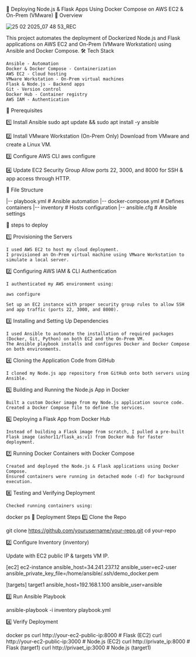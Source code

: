🚀 Deploying Node.js & Flask Apps Using Docker Compose on AWS EC2 & On-Prem (VMware)
📖 Overview

![25 02 2025_07 48 53_REC](https://github.com/user-attachments/assets/99ced93b-b834-4f1b-b3e8-945cb9852a02)

This project automates the deployment of Dockerized Node.js and Flask applications on AWS EC2 and On-Prem (VMware Workstation) using Ansible and Docker Compose.
🛠 Tech Stack

    Ansible - Automation
    Docker & Docker Compose - Containerization
    AWS EC2 - Cloud hosting
    VMware Workstation - On-Prem virtual machines
    Flask & Node.js - Backend apps
    Git - Version control
    Docker Hub - Container registry
    AWS IAM - Authentication

📌 Prerequisites

1️⃣ Install Ansible
sudo apt update && sudo apt install -y ansible


2️⃣ Install VMware Workstation (On-Prem Only)
Download from VMware and create a Linux VM.

3️⃣ Configure AWS CLI
aws configure

4️⃣ Update EC2 Security Group
Allow ports 22, 3000, and 8000 for SSH & app access through HTTP.

📜 File Structure

|-- playbook.yml         # Ansible automation
|-- docker-compose.yml   # Defines containers
|-- inventory            # Hosts configuration
|-- ansible.cfg          # Ansible settings


🚀 steps to deploy

1️⃣ Provisioning the Servers

    I used AWS EC2 to host my cloud deployment.
    I provisioned an On-Prem virtual machine using VMware Workstation to simulate a local server.

2️⃣ Configuring AWS IAM & CLI Authentication

    I authenticated my AWS environment using:

    aws configure

    Set up an EC2 instance with proper security group rules to allow SSH and app traffic (ports 22, 3000, and 8000).

3️⃣ Installing and Setting Up Dependencies

    I used Ansible to automate the installation of required packages (Docker, Git, Python) on both EC2 and the On-Prem VM.
    The Ansible playbook installs and configures Docker and Docker Compose on both environments.

4️⃣ Cloning the Application Code from GitHub

    I cloned my Node.js app repository from GitHub onto both servers using Ansible.

5️⃣ Building and Running the Node.js App in Docker

    Built a custom Docker image from my Node.js application source code.
    Created a Docker Compose file to define the services.

6️⃣ Deploying a Flask App from Docker Hub

    Instead of building a Flask image from scratch, I pulled a pre-built Flask image (ashor11/flask_as:v1) from Docker Hub for faster deployment.

7️⃣ Running Docker Containers with Docker Compose

    Created and deployed the Node.js & Flask applications using Docker Compose.
    Ensured containers were running in detached mode (-d) for background execution.

8️⃣ Testing and Verifying Deployment

    Checked running containers using:

docker ps
📌 Deployment Steps
1️⃣ Clone the Repo

git clone https://github.com/yourusername/your-repo.git
cd your-repo

2️⃣ Configure Inventory (inventory)

Update with EC2 public IP & targets VM IP.

[ec2]
ec2-instance ansible_host=34.241.237.12 ansible_user=ec2-user ansible_private_key_file=/home/ansible/.ssh/demo_docker.pem

[targets]
target1 ansible_host=192.168.1.100 ansible_user=ansible 

3️⃣ Run Ansible Playbook

ansible-playbook -i inventory playbook.yml

4️⃣ Verify Deployment

docker ps
curl http://your-ec2-public-ip:8000  # Flask (EC2)
curl http://your-ec2-public-ip:3000  # Node.js (EC2)
curl http://private_ip:8000       # Flask (target1)
curl http://privaet_ip:3000       # Node.js (target1)

